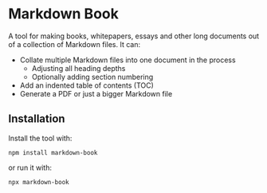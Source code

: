 # Markdown Book

A tool for making books, whitepapers, essays and other long documents out of a collection of Markdown files. It can:

- Collate multiple Markdown files into one document in the process
  - Adjusting all heading depths
  - Optionally adding section numbering
- Add an indented table of contents (TOC)
- Generate a PDF or just a bigger Markdown file

## Installation

Install the tool with:

```Shell
npm install markdown-book
```

or run it with:

```Shell
npx markdown-book
```
